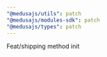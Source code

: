 ```yaml
---
"@medusajs/utils": patch
"@medusajs/modules-sdk": patch
"@medusajs/types": patch
---
```


Feat/shipping method init

